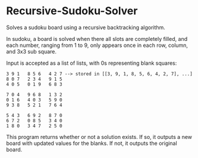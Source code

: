 # Recursive-Sudoku-Solver
Solves a sudoku board using a recursive backtracking algorithm.

In sudoku, a board is solved when there all slots are completely filled, and each number, ranging from 1 to 9, only appears once in each row, column, and 3x3 sub square.

Input is accepted as a list of lists, with 0s representing blank squares: 

```
3 9 1   8 5 6   4 2 7 --> stored in [[3, 9, 1, 8, 5, 6, 4, 2, 7], ...]
8 0 7   2 3 4   9 1 5   
4 0 5   0 1 9   6 8 3   

7 0 4   9 6 8   1 3 2   
0 1 6   4 0 3   5 9 0   
9 3 8   5 2 1   7 6 4   

5 4 3   6 9 2   8 7 0   
6 7 2   0 8 5   3 4 0   
1 8 0   3 4 7   2 5 0  
```

This program returns whether or not a solution exists. If so, it outputs a new board with updated values for the blanks. If not, it outputs the original board. 
